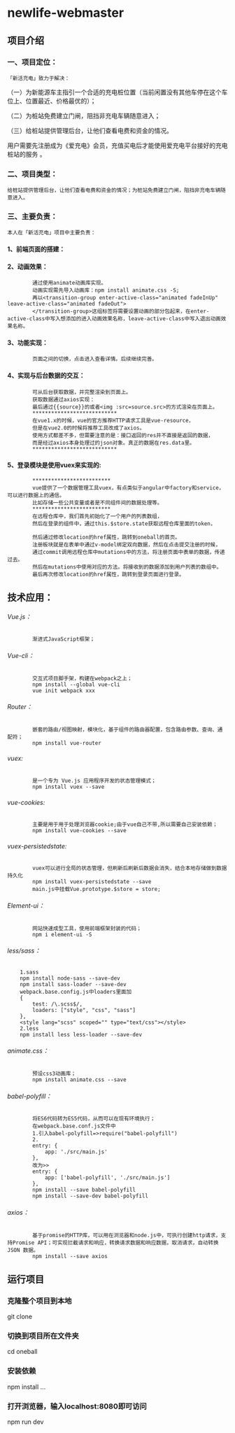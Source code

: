 # newlife-webmaster

##  项目介绍
### 一、项目定位：
	「新活充电」致力于解决：

（一）为新能源车主指引一个合适的充电桩位置（当前闲置没有其他车停在这个车位上、位置最近、价格最优的）；

（二）为桩站免费建立门闸，阻挡非充电车辆随意进入；

（三）给桩站提供管理后台，让他们查看电费和资金的情况。

用户需要先注册成为《爱充电》会员，充值买电后才能使用爱充电平台接好的充电桩站的服务 。
### 二、项目类型：
    给桩站提供管理后台，让他们查看电费和资金的情况；为桩站免费建立门闸，阻挡非充电车辆随意进入。
### 三、主要负责：
    本人在「新活充电」项目中主要负责：
####    1、前端页面的搭建：
			 
####    2、动画效果：
			通过使用animate动画库实现。
            动画实现需先导入动画库：npm install animate.css -S;
            再以<transition-group enter-active-class="animated fadeInUp" leave-active-class="animated fadeOut">
            </transition-group>这组标签将需要设置动画的部分包起来，在enter-active-class中写入想添加的进入动画效果名称，leave-active-class中写入退出动画效果名称。
####    3、功能实现：
			页面之间的切换，点击进入查看详情。后续继续完善。
####    4、实现与后台数据的交互：
			可从后台获取数据，并完整渲染到页面上。
            获取数据通过axios实现：
            最后通过{{source}}的或者<img :src=source.src>的方式渲染在页面上。
			***************************
			在vue1.x的时候，vue的官方推荐HTTP请求工具是vue-resource，
			但是在vue2.0的时候将推荐工具改成了axios。
			使用方式都差不多，但需要注意的是：接口返回的res并不直接是返回的数据，
			而是经过axios本身处理过的json对象。真正的数据在res.data里。
			***************************
####	5、登录模块是使用vuex来实现的:
			*************************
			vue提供了一个数据管理工具vuex，有点类似于angular中factory和service，可以进行数据上的通信。
			比如存储一些公共变量或者是不同组件间的数据处理等。
			*************************
			在远程仓库中，我们首先初始化了一个用户的列表数组，
			然后在登录的组件中，通过this.$store.state获取远程仓库里面的token，
			
			然后通过修改location的href属性，跳转到oneball的首页。
			注册板块就是在表单中通过v-model绑定双向数据，然后在点击提交注册的时候，
			通过commit调用远程仓库中mutations中的方法，将注册页面中表单的数据，传递过去。
			然后在mutations中使用对应的方法。将接收到的数据添加到用户列表的数组中。
			最后再次修改location的href属性，跳转到登录页面进行登录。
## 技术应用：
######  Vue.js：
			渐进式JavaScript框架；
######	Vue-cli：
			交互式项目脚手架，构建在webpack之上；
			npm install --global vue-cli
			vue init webpack xxx
######  Router：
			嵌套的路由/视图映射，模块化，基于组件的路由器配置，包含路由参数、查询、通配符；
			npm install vue-router
######	vuex:  
			是一个专为 Vue.js 应用程序开发的状态管理模式；
			npm install vuex --save
######	vue-cookies:  
			主要是用于用于处理浏览器cookie;由于vue自己不带,所以需要自己安装依赖；
			npm install vue-cookies --save
######	vuex-persistedstate:  
			vuex可以进行全局的状态管理，但刷新后刷新后数据会消失，结合本地存储做到数据持久化
			npm install vuex-persistedstate --save
			main.js中挂载Vue.prototype.$store = store;
######  Element-ui：
			网站快速成型工具，使用前端框架封装的代码；
			npm i element-ui -S
######	less/sass：
		1.sass
		npm install node-sass --save-dev
		npm install sass-loader --save-dev
		webpack.base.config.js中loaders里面加
		{
			test: /\.scss$/,
			loaders: ["style", "css", "sass"]
       	},
		<style lang="scss" scoped="" type="text/css"></style>
		2.less
		npm install less less-loader --save-dev
		
		
######	animate.css：
			预设css3动画库；
			npm install animate.css --save
######	babel-polyfill：
			将ES6代码转为ES5代码，从而可以在现有环境执行；
			在webpack.base.conf.js文件中
			1.引入babel-polyfill=>require("babel-polyfill") 
			2. 
			entry: {
				app: './src/main.js'
			},
			改为>>
			entry: {
				app: ['babel-polyfill', './src/main.js']
			},
			npm install --save babel-polyfill
			npm install --save-dev babel-polyfill
######  axios：
			基于promise的HTTP库，可以用在浏览器和node.js中，可执行创建http请求，支持Promise API；可实现拦截请求和响应，转换请求数据和响应数据，取消请求，自动转换 JSON 数据。
			npm install --save axios 
	
## 运行项目


### 克隆整个项目到本地
git clone 

### 切换到项目所在文件夹
cd oneball

### 安装依赖
npm install ...

### 打开浏览器，输入localhost:8080即可访问
npm run dev